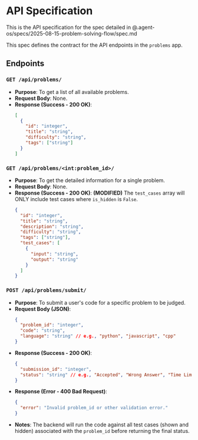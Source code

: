 # API Specification

This is the API specification for the spec detailed in @.agent-os/specs/2025-08-15-problem-solving-flow/spec.md

This spec defines the contract for the API endpoints in the `problems` app.

## Endpoints

### `GET /api/problems/`

*   **Purpose**: To get a list of all available problems.
*   **Request Body**: None.
*   **Response (Success - 200 OK)**:
    ```json
    [
      {
        "id": "integer",
        "title": "string",
        "difficulty": "string",
        "tags": ["string"]
      }
    ]
    ```

### `GET /api/problems/<int:problem_id>/`

*   **Purpose**: To get the detailed information for a single problem.
*   **Request Body**: None.
*   **Response (Success - 200 OK)**: **(MODIFIED)** The `test_cases` array will ONLY include test cases where `is_hidden` is `False`.
    ```json
    {
      "id": "integer",
      "title": "string",
      "description": "string",
      "difficulty": "string",
      "tags": ["string"],
      "test_cases": [
        {
          "input": "string",
          "output": "string"
        }
      ]
    }
    ```

### `POST /api/problems/submit/`

*   **Purpose**: To submit a user's code for a specific problem to be judged.
*   **Request Body (JSON)**:
    ```json
    {
      "problem_id": "integer",
      "code": "string",
      "language": "string" // e.g., "python", "javascript", "cpp"
    }
    ```
*   **Response (Success - 200 OK)**:
    ```json
    {
      "submission_id": "integer",
      "status": "string" // e.g., "Accepted", "Wrong Answer", "Time Limit Exceeded", "Compilation Error"
    }
    ```
*   **Response (Error - 400 Bad Request)**:
    ```json
    {
      "error": "Invalid problem_id or other validation error."
    }
    ```
*   **Notes**: The backend will run the code against all test cases (shown and hidden) associated with the `problem_id` before returning the final status.
